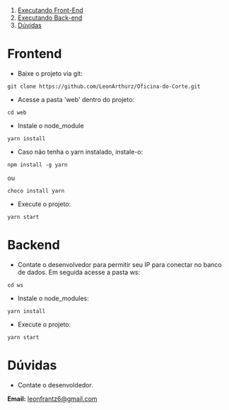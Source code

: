 1. [Executando Front-End](#frontend)
2. [Executando Back-end](#backend)
3. [Dúvidas](#dúvidas)

# Frontend

* Baixe o projeto via git:

```
git clone https://github.com/LeonArthurz/Oficina-do-Corte.git
```

* Acesse a pasta 'web' dentro do projeto:

```
cd web
```

* Instale o node_module
```
yarn install
```

* Caso não tenha o yarn instalado, instale-o:

```
npm install -g yarn
```
ou
```
choco install yarn
```

* Execute o projeto:

```
yarn start
```

# Backend

* Contate o desenvolvedor para permitir seu IP para conectar no banco de dados. Em seguida acesse a pasta ws:

```
cd ws
```

* Instale o node_modules:

```
yarn install
```

* Execute o projeto:

```
yarn start
```
# Dúvidas

* Contate o desenvoldedor.

**Email:** leonfrantz6@gmail.com
